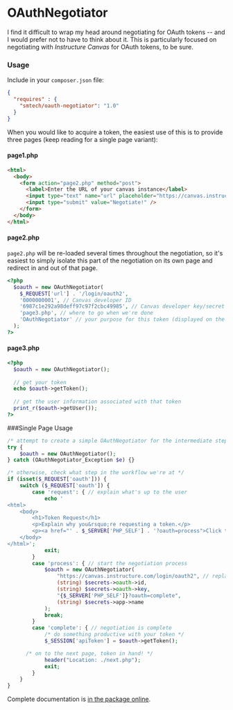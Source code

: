 # OAuthNegotiator

I find it difficult to wrap my head around negotiating for OAuth tokens -- and I would prefer not to have to think about it.
This is particularly focused on negotiating with _Instructure Canvas_ for OAuth tokens, to be sure.

### Usage

Include in your `composer.json` file:

```JSON
{
  "requires" : {
    "smtech/oauth-negotiator": "1.0"
  }
}
```

When you would like to acquire a token, the easiest use of this is to provide three pages (keep reading for a single page variant):

#### page1.php

```HTML
<html>
  <body>
    <form action="page2.php" method="post">
      <label>Enter the URL of your canvas instance</label>
      <input type="text" name="url" placeholder="https://canvas.instructure.com" />
      <input type="submit" value="Negotiate!" />
    </form>
  </body>
</html>
```

#### page2.php

`page2.php` will be re-loaded several times throughout the negotiation, so it's easiest to simply isolate this part of the 
negotiation on its own page and redirect in and out of that page.

```PHP
<?php
  $oauth = new OAuthNegotiator(
    $_REQUEST['url'] . '/login/oauth2',
    '0000000001', // Canvas developer ID
    '6987c1e292a98deff97c97f2cbc49985', // Canvas developer key/secret (referred to both ways in their documentation)
    'page3.php', // where to go when we're done
    'OAuthNegotiator' // your purpose for this token (displayed on the user settings page in Canvas)
  );
?>
```

#### page3.php

```PHP
<?php
  $oauth = new OAuthNegotiator();
  
  // get your token
  echo $oauth->getToken();
  
  // get the user information associated with that token
  print_r($oauth->getUser());
?>
```
###Single Page Usage

```PHP
/* attempt to create a simple OAuthNegotiator for the intermediate steps in the workflow */
try {
	$oauth = new OAuthNegotiator();
} catch (OAuthNegotiator_Exception $e) {}

/* otherwise, check what step in the workflow we're at */
if (isset($_REQUEST['oauth'])) {
	switch ($_REQUEST['oauth']) {
		case 'request': { // explain what's up to the user
			echo '
<html>
	<body>
		<h1>Token Request</h1>
		<p>Explain why you&rsquo;re requesting a token.</p>
		<p><a href="' . $_SERVER['PHP_SELF'] . '?oauth=process">Click to continue</a></p>
	</body>
</html>';
			exit;
		}
		case 'process': { // start the negotiation process
			$oauth = new OAuthNegotiator(
				"https://canvas.instructure.com/login/oauth2", // replace with your OAuth provider endpoint
				(string) $secrets->oauth->id,
				(string) $secrets->oauth->key,
				"{$_SERVER['PHP_SELF']}?oauth=complete",
				(string) $secrets->app->name
			);
			break;
		}
		case 'complete': { // negotiation is complete
			/* do something productive with your token */
			$_SESSION['apiToken'] = $oauth->getToken();

      /* on to the next page, token in hand! */
			header("Location: ./next.php");
			exit;
		}
	}
}
```

Complete documentation is [in the package online](https://htmlpreview.github.io?https://github.com/smtech/oauth-negotiator/blob/master/doc/index.html).
